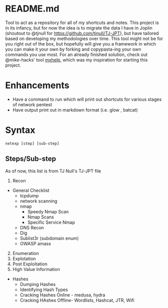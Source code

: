 # README.md
Tool to act as a repository for all of my shortcuts and notes.  This project is in its infancy, but for now the idea is to migrate the data I have in Joplin (shoutout to @tjnull for https://github.com/tjnull/TJ-JPT), but have tailored based on developing my methodologies over time.  This tool might not be for you right out of the box, but hopefully will give you a framework in which you can make it your own by forking and copypasta-ing your own commands you use most. For an already finished solution, check out @mike-hacks' tool [mxhelp](https://github.com/mikes-hacks/mxhelp), which was my inspiration for starting this project.

# Enhancements
- Have a command to run which will print out shortcuts for various stages of network pentest
- Have output print out in markdown format (i.e. glow , batcat)

# Syntax
`netexp [step] [sub-step]`

## Steps/Sub-step
As of now, this list is from TJ Null's TJ-JPT file
1. Recon
- General Checklist
	- tcpdump
	- network scanning
	- nmap
		- Speedy Nmap Scan
		- Nmap Scans
		- Specific Service Nmap
	- DNS Recon
	- Dig
	- Sublist3r (subdomain enum)
	- OWASP amass
2. Enumeration
3. Explotation
4. Post Exploitation
5. High Value Information
- Hashes
	- Dumping Hashes
	- Identifying Hash Types
	- Cracking Hashes Online - medusa, hydra
	- Cracking HAshes Offline- Wordlists, Hashcat, JTR, Wifi
